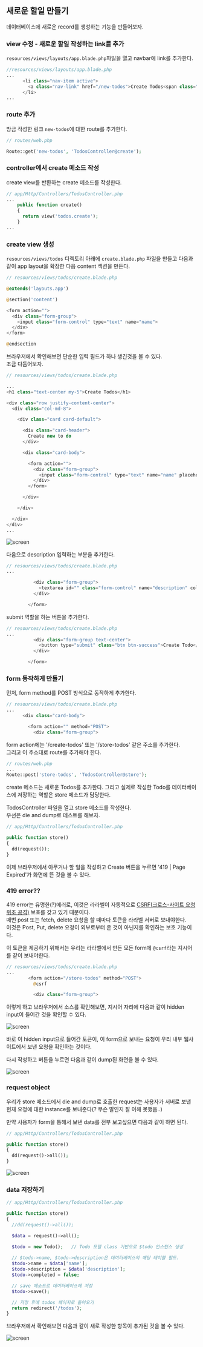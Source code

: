 
## 새로운 할일 만들기  

데이터베이스에 새로운 record를 생성하는 기능을 만들어보자.  

### view 수정 - 새로운 할일 작성하는 link를 추가  

``resources/views/layouts/app.blade.php``파일을 열고 navbar에 link를 추가한다.  

```php
//resources/views/layouts/app.blade.php
...
      <li class="nav-item active">
        <a class="nav-link" href="/new-todos">Create Todos<span class="sr-only">(current)</span></a>
      </li>
...
```
### route 추가  

방금 작성한 링크 ``new-todos``에 대한 route를 추가한다.  

```php
// routes/web.php

Route::get('new-todos', 'TodosController@create');
```

### controller에서 create 메소드 작성  

create view를 반환하는 create 메소드를 작성한다.  

```php
// app/Http/Controllers/TodosController.php
...
    public function create()
    {
      return view('todos.create');
    }
...
```

### create view 생성  

``resources/views/todos`` 디렉토리 아래에 ``create.blade.php`` 파일을 만들고
다음과 같이 app layout을 확장한 다음 content 섹션을 만든다.  

```php
// resources/views/todos/create.blade.php

@extends('layouts.app')

@section('content')

<form action="">
  <div class="form-group">
    <input class="form-control" type="text" name="name">
  </div>
</form>

@endsection
```
브라우저에서 확인해보면 단순한 입력 필드가 하나 생긴것을 볼 수 있다.  
조금 다듬어보자.  

```php
// resources/views/todos/create.blade.php

...
<h1 class="text-center my-5">Create Todos</h1>

<div class="row justify-content-center">
  <div class="col-md-8">

    <div class="card card-default">

      <div class="card-header">
        Create new to do
      </div>

      <div class="card-body">

        <form action="">
          <div class="form-group">
            <input class="form-control" type="text" name="name" placeholder="Name">
          </div>
        </form>

      </div>

    </div>

  </div>
</div>
...
```

![screen](./Todos_app12.png)  

다음으로 description 입력하는 부분을 추가한다.  

```php
// resources/views/todos/create.blade.php
...

          <div class="form-group">
            <textarea id="" class="form-control" name="description" cols="5" rows="5" placeholder="Description"></textarea>
          </div>

        </form>
```
submit 역할을 하는 버튼을 추가한다.  

```php
// resources/views/todos/create.blade.php
...
          <div class="form-group text-center">
            <button type="submit" class="btn btn-success">Create Todo</button>
          </div>

        </form>
```

### form 동작하게 만들기  

먼저, form method를 POST 방식으로 동작하게 추가한다.  

```php
// resources/views/todos/create.blade.php
...
      <div class="card-body">

        <form action="" method="POST">
          <div class="form-group">
```
form action에는 '/create-todos' 또는 '/store-todos' 같은 주소를 추가한다.  
그리고 이 주소대로 route를 추가해야 한다. 

```php
// routes/web.php
...
Route::post('store-todos', 'TodosController@store');
```
create 메소드는 새로운 Todos를 추가한다. 그리고 실제로 작성한 Todo를
데이터베이스에 저장하는 역할은 store 메소드가 담당한다.  

TodosController 파일을 열고 store 메소드를 작성한다.  
우선은 die and dump로 테스트를 해보자. 

```php
// app/Http/Controllers/TodosController.php

public function store()
{
  dd(request());
}
```
이제 브라우저에서 아무거나 할 일을 작성하고 Create 버튼을 누르면 '419 | Page
Expired'가 화면에 뜬 것을 볼 수 있다.  

### 419 error??

419 error는 유명한(?)에러로, 이것은 라라벨이 자동적으로 [CSRF(크로스-사이트 요청 위조 공격)](https://en.wikipedia.org/wiki/Cross-site_request_forgery) 보호를 갖고 있기 때문이다.  
매번 post 또는 fetch, delete 요청을 할 때마다 토큰을 라라벨 서버로 보내야한다.  
이것은 Post, Put, delete 요청이 외부로부터 온 것이 아닌지를 확인하는 보호 기능이다.  

이 토큰을 제공하기 위해서는 우리는 라라벨에서 만든 모든 form에 ``@csrf``라는 지시어를 같이 보내야한다.  

```php
// resources/views/todos/create.blade.php
...
        <form action="/store-todos" method="POST">
          @csrf        

          <div class="form-group">
```
이렇게 하고 브라우저에서 소스를 확인해보면, 지시어 자리에 다음과 같이 hidden
input이 들어간 것을 확인할 수 있다.  

![screen](./Todos_app13.png)  

바로 이 hidden input으로 들어간 토큰이, 이 form으로 보내는 요청이 우리 내부
웹사이트에서 보낸 요청을 확인하는 것이다.  

다시 작성하고 버튼을 누르면 다음과 같이 dump된 화면을 볼 수 있다.  

![screen](./Todos_app14.png)  

### request object

우리가 store 메소드에서 die and dump로 호출한 request는 사용자가 서버로 보낸
현재 요청에 대한 instance를 보내준다(? 무슨 말인지 잘 이해 못했음..) 

만약 사용자가 form을 통해서 보낸 data를 전부 보고싶으면 다음과 같이 하면 된다.  

```php
// app/Http/Controllers/TodosController.php

public function store()
{
  dd(request()->all());
}
```
![screen](./Todos_app15.png)  

### data 저장하기  

```php
// app/Http/Controllers/TodosController.php

public function store()
{
  //dd(request()->all());

  $data = request()->all();

  $todo = new Todo();   // Todo 모델 class 기반으로 $todo 인스턴스 생성
  
  // $todo->name, $todo->description은 데이터베이스의 해당 테이블 필드.
  $todo->name = $data['name'];
  $todo->description = $data['description'];
  $todo->completed = false;

  // save 메소드로 데이터베이스에 저장  
  $todo->save();

  // 저장 후에 todos 페이지로 돌아오기  
  return redirect('/todos');
}
```
브라우저에서 확인해보면 다음과 같이 새로 작성한 항목이 추가된 것을 볼 수 있다.  

![screen](./Todos_app16.png)  

